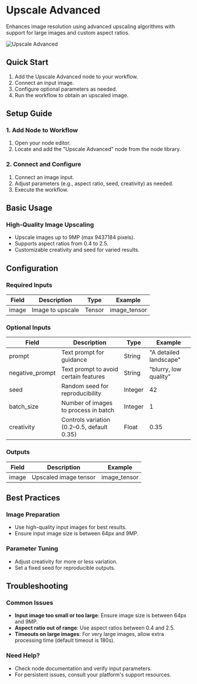 # Upscale Advanced

Enhances image resolution using advanced upscaling algorithms with support for large images and custom aspect ratios.

<img src="/images/nodes/stable-diffusion/upscale-advanced.png" alt="Upscale Advanced" class="rounded-lg">

## Quick Start

1. Add the Upscale Advanced node to your workflow.
2. Connect an input image.
3. Configure optional parameters as needed.
4. Run the workflow to obtain an upscaled image.

## Setup Guide

### 1. Add Node to Workflow
1. Open your node editor.
2. Locate and add the "Upscale Advanced" node from the node library.

### 2. Connect and Configure
1. Connect an image input.
2. Adjust parameters (e.g., aspect ratio, seed, creativity) as needed.
3. Execute the workflow.

## Basic Usage

### High-Quality Image Upscaling
* Upscale images up to 9MP (max 9437184 pixels).
* Supports aspect ratios from 0.4 to 2.5.
* Customizable creativity and seed for varied results.

## Configuration

### Required Inputs
| Field  | Description                | Type   | Example |
|--------|----------------------------|--------|---------|
| image  | Image to upscale           | Tensor | image_tensor |

### Optional Inputs
| Field           | Description                                 | Type    | Example |
|-----------------|---------------------------------------------|---------|---------|
| prompt          | Text prompt for guidance                    | String  | "A detailed landscape" |
| negative_prompt | Text prompt to avoid certain features       | String  | "blurry, low quality" |
| seed            | Random seed for reproducibility             | Integer | 42      |
| batch_size      | Number of images to process in batch        | Integer | 1       |
| creativity      | Controls variation (0.2–0.5, default 0.35) | Float   | 0.35    |

### Outputs
| Field  | Description           | Example      |
|--------|-----------------------|--------------|
| image  | Upscaled image tensor | image_tensor |

## Best Practices

### Image Preparation
* Use high-quality input images for best results.
* Ensure input image size is between 64px and 9MP.

### Parameter Tuning
* Adjust creativity for more or less variation.
* Set a fixed seed for reproducible outputs.

## Troubleshooting

### Common Issues
* **Input image too small or too large**: Ensure image size is between 64px and 9MP.
* **Aspect ratio out of range**: Use aspect ratios between 0.4 and 2.5.
* **Timeouts on large images**: For very large images, allow extra processing time (default timeout is 180s).

### Need Help?
* Check node documentation and verify input parameters.
* For persistent issues, consult your platform's support resources.
